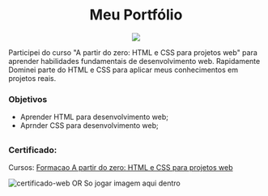 <div>
  <h1 align="center"> Meu Portfólio </h1>
  <p align="center">
    <img loading="lazy" src="http://img.shields.io/static/v1?label=STATUS&message=DESENVOLVIDO&color=GREEN&style=for-the-badge"/>
  </p>
</div>

Participei do curso "A partir do zero: HTML e CSS para projetos web" para aprender habilidades fundamentais de desenvolvimento web. Rapidamente Dominei parte do HTML e CSS para aplicar meus conhecimentos em projetos reais.

### Objetivos

- Aprender HTML para desenvolvimento web;
- Aprnder CSS para desenvolvimento web;

##

### Certificado:

Cursos: [Formacao A partir do zero: HTML e CSS para projetos web](https://cursos.alura.com.br/formacao-html-css)

![certificado-web](https://github.com/JVAS42/teste-readme/assets/61116930/69ba6179-abb3-44e6-9ef8-52cc9bbb8ec1) OR So jogar imagem aqui dentro
